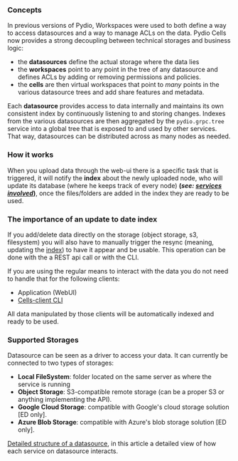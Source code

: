### Concepts

In previous versions of Pydio, Workspaces were used to both define a way to access datasources and a way to manage ACLs on the data. Pydio Cells now provides a strong decoupling between technical storages and business logic:

- the **datasources** define the actual storage where the data lies
- the **workspaces** point to any point in the tree of any datasource and defines ACLs by adding or removing permissions and policies.
- the **cells** are then virtual workspaces that point to _many_ points in the various datasource trees and add share features and metadata.

Each **datasource** provides access to data internally and maintains its own consistent index by continuously listening to and storing changes. Indexes from the various datasources are then aggregated by the `pydio.grpc.tree` service into a global tree that is exposed to and used by other services. That way, datasources can be distributed across as many nodes as needed.

### How it works

When you upload data through the web-ui there is a specific task that is triggered, it will notify the **index** about the newly uploaded node, who will update its database (where he keeps track of every node) **(_see: [services involved](./services-involved)_)**,
once the files/folders are added in the index they are ready to be used.

### The importance of an update to date index

If you add/delete data directly on the storage (object storage, s3, filesystem) you will also have to manually trigger the resync (meaning, updating the [index](./services-involved)) to have it appear and be usable. This operation can be done with the a REST api call or with the CLI.

If you are using the regular means to interact with the data you do not need to handle that for the following clients:

- Application (WebUI) 
- [Cells-client CLI](https://github.com/pydio/cells-client)

All data manipulated by those clients will be automatically indexed and ready to be used.

### Supported Storages

Datasource can be seen as a driver to access your data. It can currently be connected to two types of storages:

- **Local FileSystem**: folder located on the same server as where the service is running
- **Object Storage**: S3-compatible remote storage (can be a proper S3 or anything implementing the API).
- **Google Cloud Storage**: compatible with Google's cloud storage solution [ED only].
- **Azure Blob Storage**: compatible with Azure's blob storage solution [ED only].

[Detailed structure of a datasource](./services-involved), in this article a detailed view of how each service on datasource interacts.